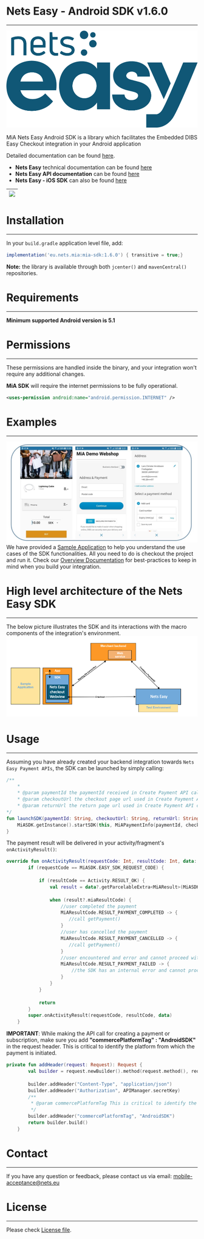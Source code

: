 # Nets Easy - Android SDK v1.6.0
----
![Logo](readme-files/NetsLogo.png)

MiA Nets Easy Android SDK is a library which facilitates the Embedded DIBS Easy Checkout integration in your Android application

Detailed documentation can be found 
[here](https://htmlpreview.github.io/?https://github.com/Nets-eCom/Nets-Easy-Android-SDK/blob/master/documentation/Start%20-%20Overview%20of%20MiA%20Android%20SDK.html).

+ **Nets Easy** technical documentation can be found [here](https://developers.nets.eu/nets-easy/en-EU/docs/web-integration/integrate-easy-checkout-on-your-website-embedded/)
+ **Nets Easy API documentation** can be found [here](https://developers.nets.eu/nets-easy/en-EU/api)
+ **Nets Easy - iOS SDK** can also be found [here](https://github.com/Nets-eCom/Nets-Easy-iOS-SDK)


| ![](readme-files/pay_with_saved_card.gif) |  
| --- |


# Installation
----
In your `build.gradle` application level file, add:
```gradle
implementation('eu.nets.mia:mia-sdk:1.6.0') { transitive = true;}
```
    
**Note:** the library is available through both `jcenter()` and `mavenCentral()` repositories.

# Requirements
----
**Minimum supported Android version is 5.1** 

# Permissions
----
These permissions are handled inside the binary, and your integration won't require any additional changes.

**MiA SDK** will require the internet permissions to be fully operational.

```xml
<uses-permission android:name="android.permission.INTERNET" />
```

# Examples
----
![](readme-files/sample_screenshots.jpg)
We have provided a [Sample Application](MiaSample/) to help you understand the use cases of the SDK functionalities. All you need to do is checkout the project and run it. Check our [Overview Documentation](documentation/) for best-practices to keep in mind when you build your integration.

# High level architecture of the Nets Easy SDK
---
The below picture illustrates the SDK and its interactions with the macro components of the integration's environment.
![](readme-files/mia_macro_elements.png)

# Usage
----
Assuming you have already created your backend integration towards `Nets Easy Payment APIs`, the SDK can be launched by simply calling:
```kotlin
/**
    *
    * @param paymentId the paymentId received in Create Payment API call
    * @param checkoutUrl the checkout page url used in Create Payment API call  
    * @param returnUrl the return page url used in Create Payment API call
*/
fun launchSDK(paymentId: String, checkoutUrl: String, returnUrl: String) {
    MiASDK.getInstance().startSDK(this, MiAPaymentInfo(paymentId, checkoutUrl, returnUrl))
}
```

The payment result will be delivered in your activity/fragment's `onActivityResult()`:
```kotlin
override fun onActivityResult(requestCode: Int, resultCode: Int, data: Intent?) {
        if (requestCode == MiASDK.EASY_SDK_REQUEST_CODE) {

            if (resultCode == Activity.RESULT_OK) {
                val result = data?.getParcelableExtra<MiAResult>(MiASDK.BUNDLE_COMPLETE_RESULT)

                when (result?.miaResultCode) {
                    //user completed the payment
                    MiAResultCode.RESULT_PAYMENT_COMPLETED -> {
                       //call getPayment()
                    }
                    //user has cancelled the payment
                    MiAResultCode.RESULT_PAYMENT_CANCELLED -> {
                       //call getPayment()
                    }
                    //user encountered and error and cannot proceed with the payment
                    MiAResultCode.RESULT_PAYMENT_FAILED -> {
                        //the SDK has an internal error and cannot proceed with the current payment
                    }
                }
            }

            return
        }
        super.onActivityResult(requestCode, resultCode, data)
    }
```

**IMPORTANT**: While making the API call for creating a payment or subscription, make sure you add **"commercePlatformTag" : "AndroidSDK"** in the request header. This is critical to identify the platform from which the payment is initiated.
```kotlin
private fun addHeader(request: Request): Request {
        val builder = request.newBuilder().method(request.method(), request.body())

        builder.addHeader("Content-Type", "application/json")
        builder.addHeader("Authorization", APIManager.secretKey)
        /**
         * @param commercePlatformTag This is critical to identify the platform from which the payment is initiated
         */
        builder.addHeader("commercePlatformTag", "AndroidSDK")
        return builder.build()
    }	
```

# Contact
----
If you have any question or feedback, please contact us via email: [mobile-acceptance@nets.eu](mailto:mobile-acceptance@nets.eu)



# License
----

Please check [License file](MiA-SDK-License.md).

